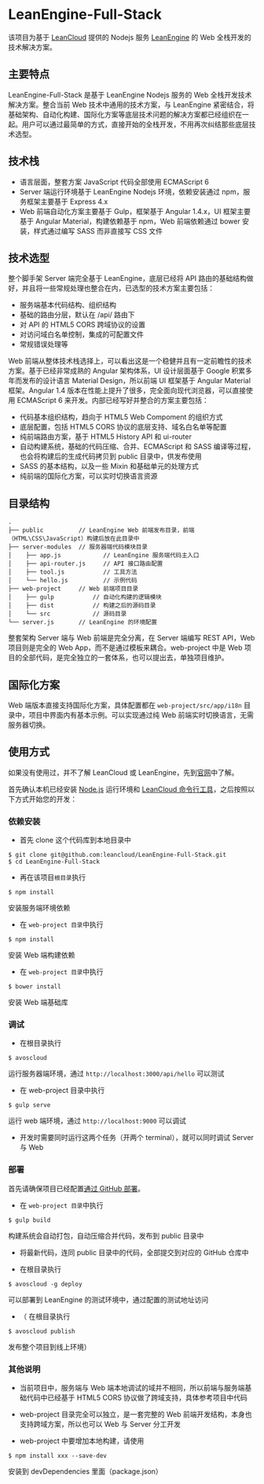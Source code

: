 # LeanEngine-Full-Stack

该项目为基于 [LeanCloud](http://leancloud.cn) 提供的 Nodejs 服务 [LeanEngine](https://leancloud.cn/docs/leanengine_guide-node.html) 的 Web 全栈开发的技术解决方案。

## 主要特点

LeanEngine-Full-Stack 是基于 LeanEngine Nodejs 服务的 Web 全栈开发技术解决方案。整合当前 Web 技术中通用的技术方案，与 LeanEngine 紧密结合，将基础架构、自动化构建、国际化方案等底层技术问题的解决方案都已经组织在一起。用户可以通过最简单的方式，直接开始的全栈开发，不用再次纠结那些底层技术选型。

## 技术栈

* 语言层面，整套方案 JavaScript 代码全部使用 ECMAScript 6
* Server 端运行环境基于 LeanEngine Nodejs 环境，依赖安装通过 npm，服务框架主要基于 Express 4.x
* Web 前端自动化方案主要基于 Gulp，框架基于 Angular 1.4.x，UI 框架主要基于 Angular Material，构建依赖基于 npm，Web 前端依赖通过 bower 安装，样式通过编写 SASS 而非直接写 CSS 文件

## 技术选型

整个脚手架 Server 端完全基于 LeanEngine，底层已经将 API 路由的基础结构做好，并且将一些常规处理也整合在内，已选型的技术方案主要包括：

* 服务端基本代码结构、组织结构
* 基础的路由分层，默认在 /api/ 路由下
* 对 API 的 HTML5 CORS 跨域协议的设置
* 对访问域白名单控制，集成的可配置文件
* 常规错误处理等

Web 前端从整体技术栈选择上，可以看出这是一个稳健并且有一定前瞻性的技术方案。基于已经非常成熟的 Angular 架构体系，UI 设计层面基于 Google 积累多年而发布的设计语言 Material Design，所以前端 UI 框架基于 Angular Material 框架。Angular 1.4 版本在性能上提升了很多，完全面向现代浏览器，可以直接使用 ECMAScript 6 来开发。内部已经写好并整合的方案主要包括：

* 代码基本组织结构，趋向于 HTML5 Web Compoment 的组织方式
* 底层配置，包括 HTML5 CORS 协议的底层支持、域名白名单等配置
* 纯前端路由方案，基于 HTML5 History API 和 ui-router
* 自动构建系统，基础的代码压缩、合并、ECMAScript 和 SASS 编译等过程，也会将构建后的生成代码拷贝到 public 目录中，供发布使用
* SASS 的基本结构，以及一些 Mixin 和基础单元的处理方式
* 纯前端的国际化方案，可以实时切换语言资源

## 目录结构

```
.
├── public          // LeanEngine Web 前端发布目录，前端（HTML\CSS\JavaScript）构建后放在此目录中
├── server-modules  // 服务器端代码模块目录
│    ├── app.js            // LeanEngine 服务端代码主入口
│    ├── api-router.js     // API 接口路由配置
│    ├── tool.js           // 工具方法
│    └── hello.js          // 示例代码
├── web-project     // Web 前端项目目录
│    ├── gulp           // 自动化构建的逻辑模块
│    ├── dist           // 构建之后的源码目录
│    └── src            // 源码目录
└── server.js       // LeanEngine 的环境配置
```

整套架构 Server 端与 Web 前端是完全分离，在 Server 端编写 REST API，Web 项目则是完全的 Web App，而不是通过模板来耦合。web-project 中是 Web 项目的全部代码，是完全独立的一套体系，也可以提出去，单独项目维护。

## 国际化方案

Web 端版本直接支持国际化方案，具体配置都在 `web-project/src/app/i18n` 目录中，项目中界面内有基本示例。可以实现通过纯 Web 前端实时切换语言，无需服务器切换。

## 使用方式

如果没有使用过，并不了解 LeanCloud 或 LeanEngine，先到[官网](http://leancloud.cn)中了解。

首先确认本机已经安装 [Node.js](http://nodejs.org/) 运行环境和 [LeanCloud 命令行工具](https://leancloud.cn/docs/cloud_code_commandline.html)，之后按照以下方式开始您的开发：

### 依赖安装

* 首先 clone 这个代码库到本地目录中
```
$ git clone git@github.com:leancloud/LeanEngine-Full-Stack.git
$ cd LeanEngine-Full-Stack
```

* 再在该项目`根目录`执行
```
$ npm install
```
安装服务端环境依赖

* 在 `web-project 目录`中执行
```
$ npm install
```
安装 Web 端构建依赖

* 在 `web-project 目录`中执行
```
$ bower install
```
安装 Web 端基础库

### 调试

* 在根目录执行
```
$ avoscloud
```
运行服务器端环境，通过 `http://localhost:3000/api/hello` 可以测试

* 在 web-project 目录中执行
```
$ gulp serve
```
运行 web 端环境，通过 `http://localhost:9000` 可以调试

* 开发时需要同时运行这两个任务（开两个 terminal），就可以同时调试 Server 与 Web

### 部署

首先请确保项目已经配置[通过 GitHub 部署](https://leancloud.cn/docs/leanengine_guide-node.html#使用_GitHub_托管源码)。

* 在 `web-project 目录`中执行
```
$ gulp build
```
构建系统会自动打包，自动压缩合并代码，发布到 public 目录中

* 将最新代码，连同 public 目录中的代码，全部提交到对应的 GitHub 仓库中

* 在根目录执行
```
$ avoscloud -g deploy
```
可以部署到 LeanEngine 的测试环境中，通过配置的测试地址访问

* （ 在根目录执行
```
$ avoscloud publish
```
发布整个项目到线上环境）

### 其他说明

* 当前项目中，服务端与 Web 端本地调试的域并不相同，所以前端与服务端基础代码中已经基于 HTML5 CORS 协议做了跨域支持，具体参考项目中代码

* web-project 目录完全可以独立，是一套完整的 Web 前端开发结构，本身也支持跨域方案，所以也可以 Web 与 Server 分工开发

* web-project 中要增加本地构建，请使用
```
$ npm install xxx --save-dev
```
安装到 devDependencies 里面（package.json）

